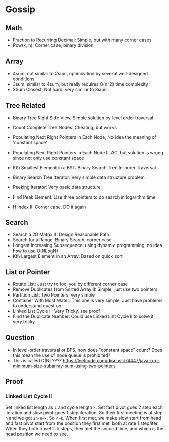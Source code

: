 # Gossip

## Math 
* Fraction to Recurring Decimal: Simple, but with many corner cases
* Pow(x, n): Corner case, binary division 

## Array
* 4sum, not similar to 2sum, optimization by several well-designed conditions.
* 3sum, similar to 4sum, but really requires O(n^2) time complexity
* 3Sum Closest, Not hard, very similar to 3sum  


## Tree Related 

* Binary Tree Right Side View, Simple solution by level order traversal 
* Count Complete Tree Nodes: Cheating, but works 

* Populating Next Right Pointers in Each Node, No idea the meaning of 'constant space'
* Populating Next Right Pointers in Each Node II, AC, but solution is wrong since not only use constant space

* Kth Smallest Element in a BST: Binary Search Tree In-order Traversal

* Binary Search Tree Iterator: Very simple data structure problem 
* Peeking Iterator: Very basic data structure
* Find Peak Element: Use three pointers to do search in logarithm time 
* H Index II: Corner case, DO it again 

## Search 

* Search a 2D Matrix II: Design Reasonable Path 
* Search for a Range: Binary Search, corner case
* Longest Increasing Subsequence: using dynamic programming, no idea how to use O(NLogN)
* Kth Largest Element in an Array: Based on quick sort

## List or Pointer 
* Rotate List: Just try to fool you by different corner case 
* Remove Duplicates from Sorted Array II: Simple, just use two pointers 
* Partition List: Two Pointers, very simple
* Container With Most Water: This one is very simple. Just have problems to understand question. 
* Linked List Cycle II: Very Tricky, see proof 
* Find the Duplicate Number: Could use Linked List Cycle II to solve it, very tricky. 


## Question 
* In level-order traversal or BFS, how does "constant space" count? 
    Does this mean the use of node queue is prohibited? 
* This is called O(N) ???? https://leetcode.com/discuss/74447/java-o-n-minimum-size-subarray-sum-using-two-pointers


## Proof 

### Linked List Cycle II 
Set linked list length as `l` and cycle length `k`. 
Set fast pivot goes 2 step each iteration and slow pivot goes 1 step iteration. 
So their first meeting is at step `n` and we got `2n-n=k`. So `n=k`. 
When first met, we make slow start from head and fast pivot start from the position they first met, 
both at rate 1 step/iter. 
When they both travel `l-k` steps, they met the second time, and which is the head position we need to see. 